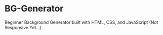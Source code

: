 # BG-Generator
Beginner Background Generator built with HTML, CSS, and JavaScript
(Not Responsive Yet...)
